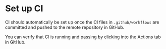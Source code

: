 # Set up CI

CI should automatically be set up once the CI files in `.github/workflows` are committed and pushed to the remote repository in GitHub.

You can verify that CI is running and passing by clicking into the Actions tab in GitHub.
